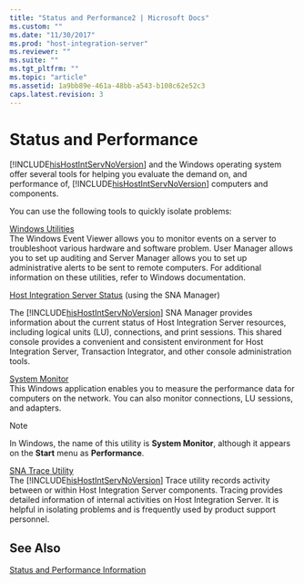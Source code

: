 ```yaml
---
title: "Status and Performance2 | Microsoft Docs"
ms.custom: ""
ms.date: "11/30/2017"
ms.prod: "host-integration-server"
ms.reviewer: ""
ms.suite: ""
ms.tgt_pltfrm: ""
ms.topic: "article"
ms.assetid: 1a9bb89e-461a-48bb-a543-b108c62e52c3
caps.latest.revision: 3
---
```

# Status and Performance
[!INCLUDE[hisHostIntServNoVersion](../includes/hishostintservnoversion-md.md)] and the Windows operating system offer several tools for helping you evaluate the demand on, and performance of, [!INCLUDE[hisHostIntServNoVersion](../includes/hishostintservnoversion-md.md)] computers and components.  
  
 You can use the following tools to quickly isolate problems:  
  
 [Windows Utilities](../core/windows-utilities1.md)  
 The Windows Event Viewer allows you to monitor events on a server to troubleshoot various hardware and software problem. User Manager allows you to set up auditing and Server Manager allows you to set up administrative alerts to be sent to remote computers. For additional information on these utilities, refer to Windows documentation.  
  
 [Host Integration Server Status](../core/host-integration-server-status2.md) (using the SNA Manager)  
  
 The [!INCLUDE[hisHostIntServNoVersion](../includes/hishostintservnoversion-md.md)] SNA Manager provides information about the current status of Host Integration Server resources, including logical units (LU), connections, and print sessions. This shared console provides a convenient and consistent environment for Host Integration Server, Transaction Integrator, and other console administration tools.  
  
 [System Monitor](../core/system-monitor2.md)  
 This Windows application enables you to measure the performance data for computers on the network. You can also monitor connections, LU sessions, and adapters.  
  
> [!NOTE]
>  In Windows, the name of this utility is **System Monitor**, although it appears on the **Start** menu as **Performance**.  
  
 [SNA Trace Utility](../core/sna-trace-utility2.md)  
 The [!INCLUDE[hisHostIntServNoVersion](../includes/hishostintservnoversion-md.md)] Trace utility records activity between or within Host Integration Server components. Tracing provides detailed information of internal activities on Host Integration Server. It is helpful in isolating problems and is frequently used by product support personnel.  
  
## See Also  
 [Status and Performance Information](../core/status-and-performance-information2.md)